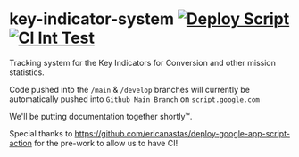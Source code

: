 # key-indicator-system  [![Deploy Script](https://github.com/texas-mcallen-mission/key-indicator-system/actions/workflows/main.yml/badge.svg)](https://github.com/texas-mcallen-mission/key-indicator-system/actions/workflows/main.yml) [![CI Int Test](https://github.com/texas-mcallen-mission/key-indicator-system/actions/workflows/ci-integration-testing.yml/badge.svg)](https://github.com/texas-mcallen-mission/key-indicator-system/actions/workflows/ci-integration-testing.yml)
Tracking system for the Key Indicators for Conversion and other mission statistics.



Code pushed into the ``/main`` & ``/develop`` branches will currently be automatically pushed into ``Github Main Branch`` on ``script.google.com``


We'll be putting documentation together shortly™.

Special thanks to https://github.com/ericanastas/deploy-google-app-script-action for the pre-work to allow us to have CI!
